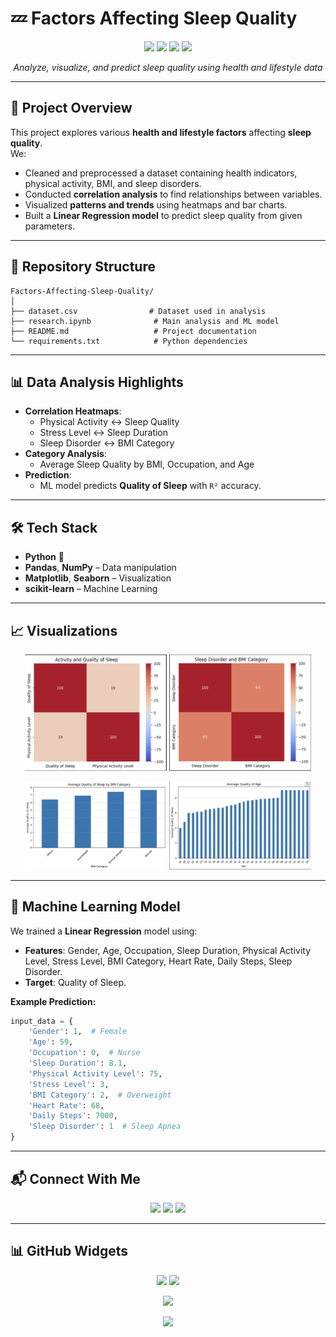 # 💤 Factors Affecting Sleep Quality

<p align="center">
  <img src="https://img.shields.io/badge/Python-3.9%2B-blue?logo=python&logoColor=white" />
  <img src="https://img.shields.io/badge/Jupyter-Notebook-orange?logo=jupyter" />
  <img src="https://img.shields.io/badge/ML-Linear%20Regression-green?logo=scikit-learn" />
  <img src="https://img.shields.io/badge/License-MIT-lightgrey" />
</p>

<p align="center">
  <em>Analyze, visualize, and predict sleep quality using health and lifestyle data</em>
</p>

---

## 📌 Project Overview
This project explores various **health and lifestyle factors** affecting **sleep quality**.  
We:
- Cleaned and preprocessed a dataset containing health indicators, physical activity, BMI, and sleep disorders.
- Conducted **correlation analysis** to find relationships between variables.
- Visualized **patterns and trends** using heatmaps and bar charts.
- Built a **Linear Regression model** to predict sleep quality from given parameters.

---

## 📂 Repository Structure
```plaintext
Factors-Affecting-Sleep-Quality/
│
├── dataset.csv                # Dataset used in analysis
├── research.ipynb              # Main analysis and ML model
├── README.md                   # Project documentation
└── requirements.txt            # Python dependencies
```

---

## 📊 Data Analysis Highlights
- **Correlation Heatmaps**:
  - Physical Activity ↔ Sleep Quality
  - Stress Level ↔ Sleep Duration
  - Sleep Disorder ↔ BMI Category
- **Category Analysis**:
  - Average Sleep Quality by BMI, Occupation, and Age
- **Prediction**:
  - ML model predicts **Quality of Sleep** with `R²` accuracy.

---

## 🛠 Tech Stack
- **Python** 🐍
- **Pandas**, **NumPy** – Data manipulation
- **Matplotlib**, **Seaborn** – Visualization
- **scikit-learn** – Machine Learning

---

## 📈 Visualizations
<p align="center">
  <img src="https://github.com/AradRouhaniiiiii/Factors-Affecting-Sleep-Quality/raw/main/assets/heatmap1.png" width="45%" />
  <img src="https://github.com/AradRouhaniiiiii/Factors-Affecting-Sleep-Quality/raw/main/assets/heatmap2.png" width="45%" />
</p>
<p align="center">
  <img src="https://github.com/AradRouhaniiiiii/Factors-Affecting-Sleep-Quality/raw/main/assets/barplot_bmi.png" width="45%" />
  <img src="https://github.com/AradRouhaniiiiii/Factors-Affecting-Sleep-Quality/raw/main/assets/barplot_occ.png" width="45%" />
</p>

---

## 🤖 Machine Learning Model
We trained a **Linear Regression** model using:
- **Features**: Gender, Age, Occupation, Sleep Duration, Physical Activity Level, Stress Level, BMI Category, Heart Rate, Daily Steps, Sleep Disorder.
- **Target**: Quality of Sleep.

**Example Prediction:**
```python
input_data = {
    'Gender': 1,  # Female
    'Age': 59,
    'Occupation': 0,  # Nurse
    'Sleep Duration': 8.1,
    'Physical Activity Level': 75,
    'Stress Level': 3,
    'BMI Category': 2,  # Overweight
    'Heart Rate': 68,
    'Daily Steps': 7000,
    'Sleep Disorder': 1  # Sleep Apnea
}
```

---

## 📬 Connect With Me
<p align="center">
  <a href="https://www.instagram.com/AradRouhaniiiiii"><img src="https://img.shields.io/badge/Instagram-%23E4405F.svg?logo=Instagram&logoColor=white" /></a>
  <a href="https://t.me/aradrouhaniiiiii"><img src="https://img.shields.io/badge/Telegram-2CA5E0?logo=telegram&logoColor=white" /></a>
  <a href="https://www.kaggle.com/aradrouhani"><img src="https://img.shields.io/badge/Kaggle-20BEFF?logo=kaggle&logoColor=white" /></a>
</p>

---

## 📊 GitHub Widgets
<p align="center">
  <img src="https://github-readme-stats.vercel.app/api?username=AradRouhaniiiiii&show_icons=true&theme=tokyonight&hide_border=true" height="165"/>
  <img src="https://streak-stats.demolab.com?user=AradRouhaniiiiii&theme=tokyonight&hide_border=true" height="165"/>
</p>
<p align="center">
  <img src="https://github-readme-stats.vercel.app/api/top-langs/?username=AradRouhaniiiiii&layout=compact&theme=tokyonight&hide_border=true&langs_count=8&card_width=450" height="165"/>
</p>
<p align="center">
  <img src="https://github-readme-activity-graph.vercel.app/graph?username=AradRouhaniiiiii&theme=react-dark&hide_border=true&area=true" />
</p>

